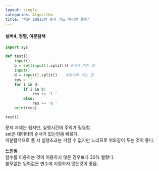 ```yaml
---
layout: single
categories: Algorithm
title: "백준 10815번 숫자 카드 파이썬 풀이"
---
```

#### 실버4, 정렬, 이분탐색

```py
import sys

def test():
    input()
    b = set(input().split()) #내가 가진 값
    input()
    d = input().split()    #찾아야 하는 값
    res = ''
    for i in d:
        if i in b:
            res += '1 '
        else:
            res += '0 '
    print(res)

test()
```
문제 자체는 쉽지만, 실행시간에 주의가 필요함.<br>
set은 데이터의 순서가 없는만큼 빠르다.<br>
이분탐색으로 풀 시 실행초과는 피할 수 없지만 느리므로 위와같이 푸는 것이 좋다.<br>

**느낀점**<br>
함수를 이용하는 것이 이용하지 않은 경우보다 30% 빨랐다.<br>
쓸모없는 입력값은 변수에 지정하지 않는것이 좋음.